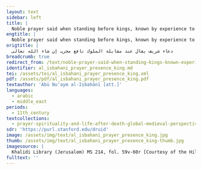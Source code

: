 ```yaml
---
layout: text
sidebar: left
title: |
  Noble prayer said when standing before kings, known by experience to be beneficial (God most high willing) | دعاء شريف يقال عند مقابلة الملوك نافع مجرب إن شاء الله تعالى
engtitle: |
  Noble prayer said when standing before kings, known by experience to be beneficial (God most high willing)
origtitle: |
  دعاء شريف يقال عند مقابلة الملوك نافع مجرب إن شاء الله تعالى
breadcrumb: true
redirect_from: /text/noble-prayer-said-when-standing-kings-known-experience-be-beneficial-god-most-high-willing
identifier: al_isbahani_prayer_presence_king.md
tei: /assets/tei/al_isbahani_prayer_presence_king.xml
pdf: /assets/pdf/al_isbahani_prayer_presence_king.pdf
textauthor: 'Abū Nuʻaym al-Iṣbahānī [att.]'
languages:
  - arabic
  - middle_east
periods:
  - 11th_century
textcollections:
  - prayer-spirituality-and-life-after-death-global-medieval-perspectives
sdr: 'https://purl.stanford.edu/druid'
image: /assets/img/text/al_isbahani_prayer_presence_king.jpg
thumb: /assets/img/text/al_isbahani_prayer_presence_king-thumb.jpg
imagesource: |
  Khalidi Library (Jerusalem) MS 214, fol. 59v-60r [Courtesy of the Hill Museum and Manuscript Library]
fulltext: ''
---
```


